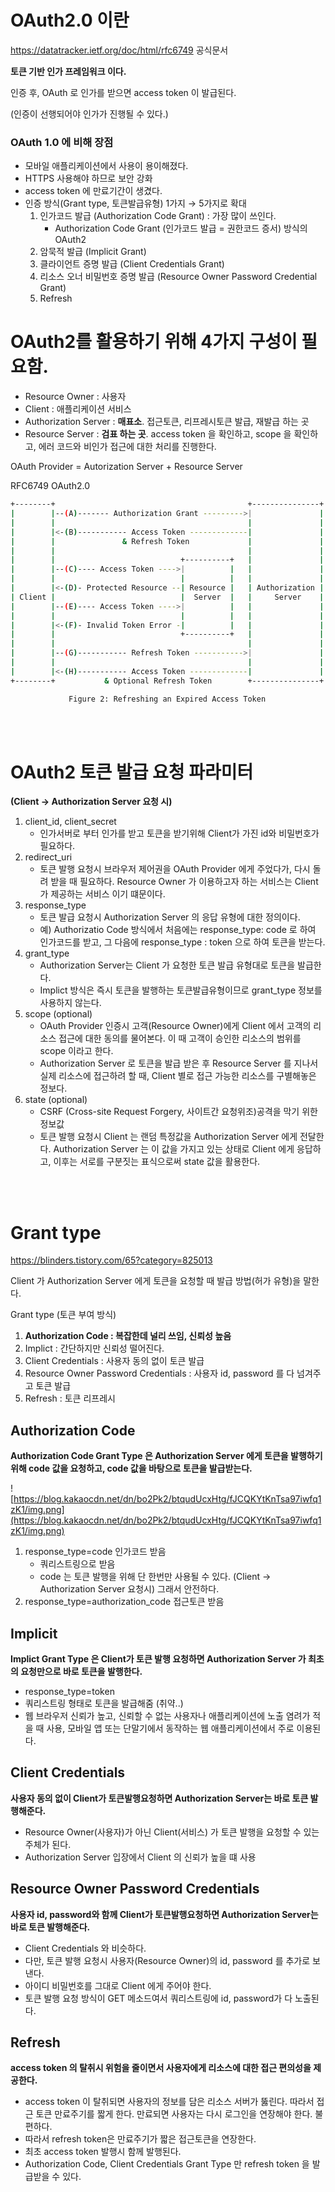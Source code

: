 

# OAuth2.0 이란

https://datatracker.ietf.org/doc/html/rfc6749 공식문서

**토큰 기반 인가 프레임워크 이다.**

인증 후, OAuth 로 인가를 받으면 access token 이 발급된다.

(인증이 선행되어야 인가가 진행될 수 있다.)



### OAuth 1.0 에 비해 장점

- 모바일 애플리케이션에서 사용이 용이해졌다.
- HTTPS 사용해야 하므로 보안 강화
- access token 에 만료기간이 생겼다.
- 인증 방식(Grant type, 토큰발급유형) 1가지 → 5가지로 확대
  1. 인가코드 발급 (Authorization Code Grant) : 가장 많이 쓰인다.
     - Authorization Code Grant (인가코드 발급 = 권한코드 증서) 방식의 OAuth2
  2. 암묵적 발급 (Implicit Grant)
  3. 클라이언트 증명 발급 (Client Credentials Grant)
  4. 리소스 오너 비밀번호 증명 발급 (Resource Owner Password Credential Grant)
  5. Refresh



# OAuth2를 활용하기 위해 4가지 구성이 필요함.

- Resource Owner : 사용자
- Client : 애플리케이션 서비스
- Authorization Server : **매표소**. 접근토큰, 리프레시토큰 발급, 재발급 하는 곳
- Resource Server : **검표 하는 곳**. access token 을 확인하고, scope 을 확인하고, 에러 코드와 비인가 접근에 대한 처리를 진행한다.

OAuth Provider = Autorization Server + Resource Server

RFC6749 OAuth2.0

```bash
+--------+                                           +---------------+
|        |--(A)------- Authorization Grant --------->|               |
|        |                                           |               |
|        |<-(B)----------- Access Token -------------|               |
|        |               & Refresh Token             |               |
|        |                                           |               |
|        |                            +----------+   |               |
|        |--(C)---- Access Token ---->|          |   |               |
|        |                            |          |   |               |
|        |<-(D)- Protected Resource --| Resource |   | Authorization |
| Client |                            |  Server  |   |     Server    |
|        |--(E)---- Access Token ---->|          |   |               |
|        |                            |          |   |               |
|        |<-(F)- Invalid Token Error -|          |   |               |
|        |                            +----------+   |               |
|        |                                           |               |
|        |--(G)----------- Refresh Token ----------->|               |
|        |                                           |               |
|        |<-(H)----------- Access Token -------------|               |
+--------+           & Optional Refresh Token        +---------------+

             Figure 2: Refreshing an Expired Access Token
```

<br />

<br />

# OAuth2 토큰 발급 요청 파라미터

**(Client → Authorization Server 요청 시)**

1. client_id, client_secret
   - 인가서버로 부터 인가를 받고 토큰을 받기위해 Client가 가진 id와 비밀번호가 필요하다.
2. redirect_uri
   - 토큰 발행 요청시 브라우저 제어권을 OAuth Provider 에게 주었다가, 다시 돌려 받을 때 필요하다. Resource Owner 가 이용하고자 하는 서비스는 Client 가 제공하는 서비스 이기 떄문이다.
3. response_type
   - 토큰 발급 요청시 Authorization Server 의 응답 유형에 대한 정의이다.
   - 예) Authorizatio Code 방식에서 처음에는 response_type: code 로 하여 인가코드를 받고, 그 다음에 response_type : token 으로 하여 토큰을 받는다.
4. grant_type
   - Authorization Server는 Client 가 요청한 토큰 발급 유형대로 토큰을 발급한다.
   - Implict 방식은 즉시 토큰을  발행하는 토큰발급유형이므로 grant_type 정보를 사용하지 않는다.
5. scope (optional)
   - OAuth Provider 인증시 고객(Resource Owner)에게 Client 에서 고객의 리소스 접근에 대한 동의를 물어본다. 이 때 고객이 승인한 리소스의 범위를 scope 이라고 한다.
   - Authorization Server 로 토큰을 발급 받은 후 Resource Server 를 지나서 실제 리소스에 접근하려 할 때, Client 별로 접근 가능한 리소스를 구별해놓은 정보다.
6. state (optional)
   - CSRF (Cross-site Request Forgery, 사이트간 요청위조)공격을 막기 위한 정보값
   - 토큰 발행 요청시 Client 는 랜덤 특정값을 Authorization Server 에게 전달한다. Authorization Server 는 이 값을 가지고 있는 상태로 Client 에게 응답하고, 이후는 서로를 구분짓는 표식으로써 state 값을 활용한다.

<br />

<br />

# Grant type

https://blinders.tistory.com/65?category=825013

Client 가 Authorization Server 에게 토큰을 요청할 때 발급 방법(허가 유형)을 말한다.

Grant type (토큰 부여 방식)

1. **Authorization Code : 복잡한데 널리 쓰임, 신뢰성 높음**
2. Implict : 간단하지만 신뢰성 떨어진다.
3. Client Credentials : 사용자 동의 없이 토큰 발급
4. Resource Owner Password Credentials : 사용자 id, password 를 다 넘겨주고 토큰 발급
5. Refresh : 토큰 리프레시



## Authorization Code

**Authorization Code Grant Type 은 Authorization Server 에게 토큰을 발행하기 위해 code 값을 요청하고, code 값을 바탕으로 토큰을 발급받는다.**

![https://blog.kakaocdn.net/dn/bo2Pk2/btqudUcxHtg/fJCQKYtKnTsa97iwfq1zK1/img.png](https://blog.kakaocdn.net/dn/bo2Pk2/btqudUcxHtg/fJCQKYtKnTsa97iwfq1zK1/img.png)

1. response_type=code 인가코드 받음
   - 쿼리스트링으로 받음
   - code 는 토큰 발행을 위해 단 한번만 사용될 수 있다. (Client → Authorization Server 요청시) 그래서 안전하다.
2. response_type=authorization_code 접근토큰 받음



## Implicit

**Implict Grant Type 은 Client가 토큰 발행 요청하면 Authorization Server 가 최초의 요청만으로 바로 토큰을 발행한다.**

- response_type=token
- 쿼리스트링 형태로 토큰을 발급해줌 (취약..)
- 웹 브라우저 신뢰가 높고, 신뢰할 수 없는 사용자나 애플리케이션에 노출 염려가 적을 때 사용, 모바일 앱 또는 단말기에서 동작하는 웹 애플리케이션에서 주로 이용된다.



## Client Credentials

**사용자 동의 없이 Client가 토큰발행요청하면 Authorization Server는 바로 토큰 발행해준다.**

- Resource Owner(사용자)가 아닌 Client(서비스) 가 토큰 발행을 요청할 수 있는 주체가 된다.
- Authorization Server 입장에서 Client 의 신뢰가 높을 떄 사용



## Resource Owner Password Credentials

**사용자 id, password와 함께 Client가 토큰발행요청하면 Authorization Server는 바로 토큰 발행해준다.**

- Client Credentials 와 비슷하다.
- 다만, 토큰 발행 요청시 사용자(Resource Owner)의 id, password 를 추가로 보낸다.
- 아이디 비밀번호를 그대로 Client 에게 주어야 한다.
- 토큰 발행 요청 방식이 GET 메소드여서 쿼리스트링에 id, password가 다 노출된다.



## Refresh

**access token 의 탈취시 위험을 줄이면서 사용자에게 리소스에 대한 접근 편의성을 제공한다.**

- access token 이 탈취되면 사용자의 정보를 담은 리소스 서버가 뚫린다. 따라서 접근 토큰 만료주기를 짧게 한다. 만료되면 사용자는 다시 로그인을 연장해야 한다. 불편하다.
- 따라서 refresh token은 만료주기가 짧은 접근토큰을 연장한다.
- 최초 access token 발행시 함께 발행된다.
- Authorization Code, Client Credentials Grant Type 만 refresh token 을 발급받을 수 있다.